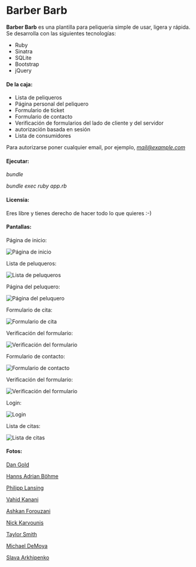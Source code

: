 # Barber Barb

**Barber Barb** es una plantilla para peliqueria simple de usar, ligera y rápida. Se desarrolla con las siguientes tecnologías:

* Ruby
* Sinatra
* SQLite
* Bootstrap
* jQuery

#### De la caja:

* Lista de peliqueros
* Página personal del peliquero
* Formulario de ticket
* Formulario de contacto
* Verificación de formularios del lado de cliente y del servidor
* autorización basada en sesión
* Lista de consumidores

Para autorizarse poner cualquier email, por ejemplo, *mail@example.com*

#### Ejecutar:

*bundle*

*bundle exec ruby app.rb*

#### Licensia:

Eres libre y tienes derecho de hacer todo lo que quieres :-)

#### Pantallas:

Página de inicio:

![Página de inicio](screenshots/home.png "Página de inicio")

Lista de peluqueros:

![Lista de peluqueros](screenshots/barbers.png "Lista de peluqueros")

Página del peluquero:

![Página del peluquero](screenshots/barber.png "Página de peluquero")

Formulario de cita:

![Formulario de cita](screenshots/ticket.png "Formulario de cita")

Verificación del formulario:

![Verificación del formulario](screenshots/ticket_check.png "Verificación del formulario")

Formulario de contacto:

![Formulario de contacto](screenshots/contact.png "Formulario de contacto")

Verificación del formulario:

![Verificación del formulario](screenshots/contact_check.png "Verificación del formulario")

Login:

![Login](screenshots/login.png "Login")

Lista de citas:

![Lista de citas](screenshots/customers.png "Lista de citas")

#### Fotos:

[Dan Gold](https://unsplash.com/@danielcgold?utm_source=unsplash&amp;utm_medium=referral&amp;utm_content=creditCopyText)

[Hanns Adrian Böhme](https://unsplash.com/@adwirawien?utm_source=unsplash&amp;utm_medium=referral&amp;utm_content=creditCopyText)

[Philipp Lansing](https://unsplash.com/@philipp_lansing?utm_source=unsplash&amp;utm_medium=referral&amp;utm_content=creditCopyText)

[Vahid Kanani](https://unsplash.com/@vahidkanani?utm_source=unsplash&amp;utm_medium=referral&amp;utm_content=creditCopyText)

[Ashkan Forouzani](https://unsplash.com/@ashkfor121?utm_source=unsplash&amp;utm_medium=referral&amp;utm_content=creditCopyText)

[Nick Karvounis](https://unsplash.com/@nickkarvounis?utm_source=unsplash&amp;utm_medium=referral&amp;utm_content=creditCopyText)

[Taylor Smith](https://unsplash.com/@whoistaylorsmith?utm_source=unsplash&amp;utm_medium=referral&amp;utm_content=creditCopyText)

[Michael DeMoya](https://unsplash.com/@demoya?utm_source=unsplash&amp;utm_medium=referral&amp;utm_content=creditCopyText)

[Slava Arkhipenko](https://unsplash.com/@s_faceless?utm_source=unsplash&amp;utm_medium=referral&amp;utm_content=creditCopyText)
